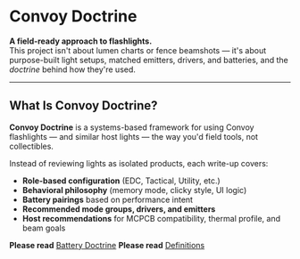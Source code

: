 # Convoy Doctrine

**A field-ready approach to flashlights.**  
This project isn't about lumen charts or fence beamshots — it's about purpose-built light setups, matched emitters, drivers, and batteries, and the *doctrine* behind how they're used.

---

## What Is Convoy Doctrine?

**Convoy Doctrine** is a systems-based framework for using Convoy flashlights — and similar host lights — the way you'd field tools, not collectibles.

Instead of reviewing lights as isolated products, each write-up covers:

-  **Role-based configuration** (EDC, Tactical, Utility, etc.)
-  **Behavioral philosophy** (memory mode, clicky style, UI logic)
-  **Battery pairings** based on performance intent
-  **Recommended mode groups, drivers, and emitters**
-  **Host recommendations** for MCPCB compatibility, thermal profile, and beam goals

**Please read** [Battery Doctrine](https://github.com/TheSmashy/ConvoyLights/blob/main/Battery.md)
**Please read** [Definitions](https://github.com/TheSmashy/ConvoyLights/blob/main/Definitions.md)
